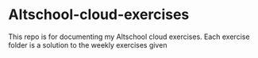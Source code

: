 # Altschool-cloud-exercises
This repo is for documenting my Altschool cloud exercises.
Each exercise folder is a solution to the weekly exercises given
